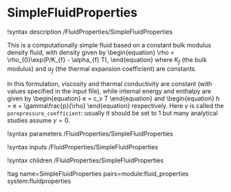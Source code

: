 # SimpleFluidProperties

!syntax description /FluidProperties/SimpleFluidProperties

This is a computationally simple fluid based on a constant bulk modulus density fluid,
with density given by
\begin{equation}
  \rho = \rho_{0}\exp(P/K_{f} - \alpha_{f} T),
\end{equation}
where $K_{f}$ (the bulk modulus) and $\alpha_{f}$ (the thermal expansion coefficient) are
constants.

In this formulation, viscosity and thermal conductivity are constant (with values specified
in the input file), while internal energy and enthalpy are given by
\begin{equation}
  e = c_v T
\end{equation}
and
\begin{equation}
  h = e + \gamma\frac{p}{\rho}
\end{equation}
respectively.  Here $\gamma$ is called the `porepressure_coefficient`: usually it should be set to $1$ but many analytical studies assume $\gamma=0$.

!syntax parameters /FluidProperties/SimpleFluidProperties

!syntax inputs /FluidProperties/SimpleFluidProperties

!syntax children /FluidProperties/SimpleFluidProperties

!tag name=SimpleFluidProperties pairs=module:fluid_properties system:fluidproperties
